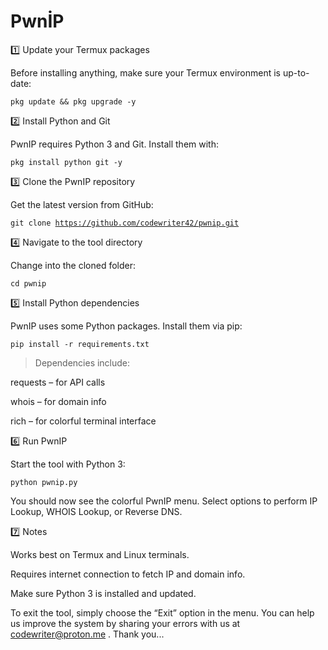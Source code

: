 # PwnİP

1️⃣ Update your Termux packages

Before installing anything, make sure your Termux environment is up-to-date:

<code>pkg update && pkg upgrade -y</code>

2️⃣ Install Python and Git

PwnIP requires Python 3 and Git. Install them with:

<code>pkg install python git -y</code>

3️⃣ Clone the PwnIP repository

Get the latest version from GitHub:

<code>git clone https://github.com/codewriter42/pwnip.git</code>

4️⃣ Navigate to the tool directory

Change into the cloned folder:

<code>cd pwnip</code>

5️⃣ Install Python dependencies

PwnIP uses some Python packages. Install them via pip:

<code>pip install -r requirements.txt</code>

> Dependencies include:

requests – for API calls

whois – for domain info

rich – for colorful terminal interface

6️⃣ Run PwnIP

Start the tool with Python 3:

<code>python pwnip.py</code>

You should now see the colorful PwnIP menu. Select options to perform IP Lookup, WHOIS Lookup, or Reverse DNS.

7️⃣ Notes

Works best on Termux and Linux terminals.

Requires internet connection to fetch IP and domain info.

Make sure Python 3 is installed and updated.

To exit the tool, simply choose the “Exit” option in the menu.
You can help us improve the system by sharing your errors with us at <mail>codewriter@proton.me</mail> . Thank you...
